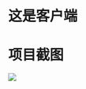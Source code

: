 # 这是客户端

# 项目截图

<img src="https://raw.githubusercontent.com/lizhensheng/vue-echart-design/master/docs/screenshot/designwindow.png"></img>

